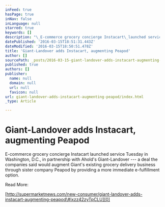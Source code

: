 ```yaml
---
inFeed: true
hasPage: true
inNav: false
inLanguage: null
starred: true
keywords: []
description: "\_E-commerce grocery concierge Instacart\_launched service Tuesday in \nWashington, D.C., in partnership with Ahold's Giant-Landover — a deal \nthe companies said would augment Giant's existing grocery delivery \nbusiness through sister company Peapod by providing a more immediate \ne-fulfillment option."
datePublished: '2016-03-15T18:51:31.443Z'
dateModified: '2016-03-15T18:50:51.478Z'
title: 'Giant-Landover adds Instacart, augmenting Peapod'
author: []
sourcePath: _posts/2016-03-15-giant-landover-adds-instacart-augmenting-peapod.md
published: true
authors: []
publisher:
  name: null
  domain: null
  url: null
  favicon: null
url: giant-landover-adds-instacart-augmenting-peapod/index.html
_type: Article

---
```

# Giant-Landover adds Instacart, augmenting Peapod

E-commerce grocery concierge Instacart launched service Tuesday in 
Washington, D.C., in partnership with Ahold's Giant-Landover --- a deal 
the companies said would augment Giant's existing grocery delivery 
business through sister company Peapod by providing a more immediate 
e-fulfillment option.

Read More: 

[http://supermarketnews.com/new-consumer/giant-landover-adds-instacart-augmenting-peapod\#ixzz42zyTpCLU][0]

[0]: http://supermarketnews.com/new-consumer/giant-landover-adds-instacart-augmenting-peapod#ixzz42zyTpCLU
